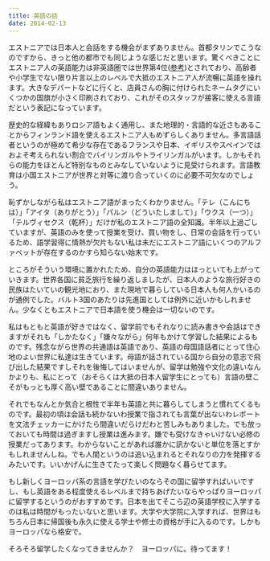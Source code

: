 ```yaml
---
title: 英語の話
date: 2014-02-13
---
```


エストニアでは日本人と会話をする機会がまずありません。首都タリンでこうなのですから、きっと他の都市でも同じような感じだと思います。驚くべきことにエストニア人の英語能力は非英語圏では世界第4位([参考](http://www.ef.com/epi/?mc=we))とされており、高齢者や小学生でない限り片言以上のレベルで大抵のエストニア人が流暢に英語を操れます。大きなデパートなどに行くと、店員さんの胸に付けられたネームタグにいくつかの国旗が小さく印刷されており、これがそのスタッフが接客に使える言語だという表記になっています。

歴史的な経緯もありロシア語もよく通用し、また地理的・言語的な近さもあることからフィンランド語を使えるエストニア人もめずらしくありません。多言語話者というのが極めて希少な存在であるフランスや日本、イギリスやスペインではおよそ考えられない割合でバイリンガルやトライリンガルがいます。しかもそれらの能力をほとんど特別なものとみなしていないように見受けられます。言語教育は小国エストニアが世界と対等に渡り合っていくのに必要不可欠なのでしょう。

恥ずかしながら私はエストニア語がまったくわかりません。「テレ（こんにちは）」「アイタ（ありがとう）」「パルン（どういたしまして）」「ウクス（一つ）」「テルヴィセクス（乾杯）」だけが私のエストニア語の全知識。半年以上過ごしていますが、英語のみを使って授業を受け、買い物をし、日常の会話を行っているため、語学習得に情熱が欠片もない私は未だにエストニア語にいくつのアルファベットが存在するのかすら知らない始末です。

ところがそういう環境に置かれたため、自分の英語能力はほっといても上がっていきます。世界各国に貧乏旅行を繰り返しましたが、日本人のような旅行好きの民族はたいていの観光地におり、また現地で暮らしている日本人も何人かいるのが通例でした。バルト3国のあたりは先進国としては例外に近いかもしれません。少なくともエストニアで日本語を使う機会は一切ないのです。

私はもともと英語が好きではなく、留学前でもそれなりに読み書きや会話はできますがそれも「しかたなく」「嫌々ながら」何年もかけて学習した結果によるものです。残念ながら世界の共通語は英語であり、英語の母国語話者にとって住心地のよい世界に私達は生きています。母語が話されている国から自分の意志で飛び出した結果ですしそれを後悔してはいませんが、留学は勉強や文化の違いなんかよりも、私にとって（おそらくは大抵の日本人留学生にとっても）言語の壁こそがもっとも厚く高い壁であることに間違いありません。

それでもなんとか気合と根性で半年も英語と共に暮らしてしまうと慣れてくるものです。最初の頃は会話も続かないわ授業で指されても言葉が出ないわレポートを文法チェッカーにかけたら間違いだらけだわと苦しみもありました。でも放っておいても時間は過ぎますし授業は進みます。嫌でも受けなきゃいけない必修の授業だってあります。わからないことがあれば誰かに訊かないと単位を落とすかもしれませんしね。でも人間というのは追い込まれるとそれなりの力を発揮するみたいです。いいかげんに生きてたって楽しく問題なく暮らせてます。

もし新しくヨーロッパ系の言語を学びたいのならその国に留学すればいいですし、もし英語をある程度使えるレベルまで持ちあげたいならやっぱりヨーロッパに留学するというのがおすすめです。日本を出てそこら辺の英語学校に入学するのは私は時間がもったいないと思います。大学や大学院に入学すれば、世界はもちろん日本に帰国後も永久に使える学士や修士の資格が手に入るのです。しかもヨーロッパなら格安で。

そろそろ留学したくなってきませんか？　ヨーロッパに。待ってます！
